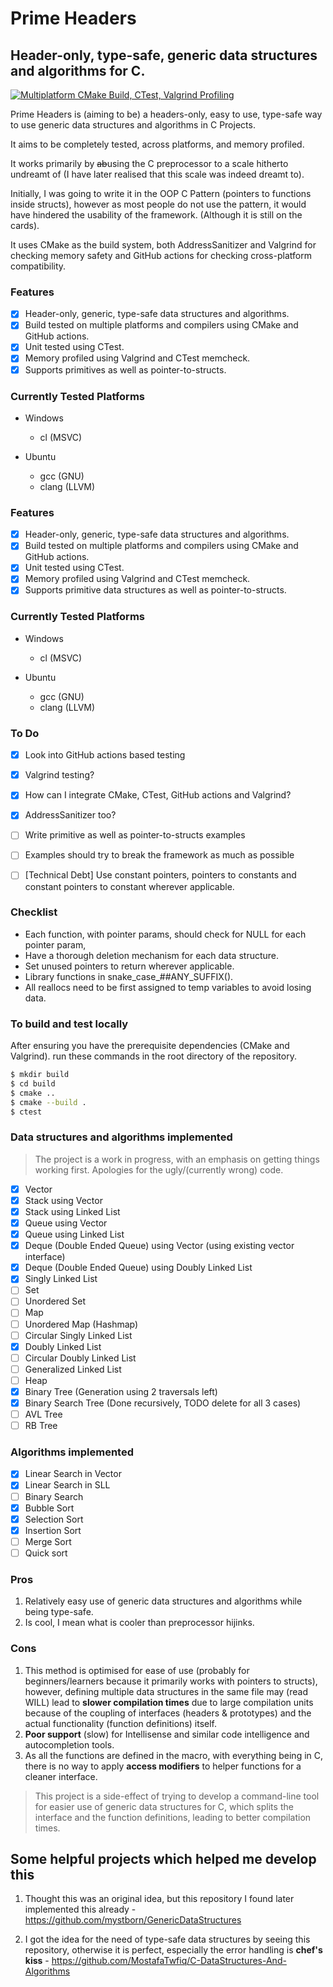 # Prime Headers
## Header-only, type-safe, generic data structures and algorithms for C.

[![Multiplatform CMake Build, CTest, Valgrind Profiling](https://github.com/prathameshd30/prime-headers/actions/workflows/cmake-multi-platform-val.yml/badge.svg)](https://github.com/prathameshd30/prime-headers/actions/workflows/cmake-multi-platform-val.yml)

Prime Headers is (aiming to be) a headers-only, easy to use, type-safe way to use generic data structures and algorithms in C Projects.

It aims to be completely tested, across platforms, and memory profiled.

It works primarily by ~~ab~~using the C preprocessor to a scale hitherto undreamt of (I have later realised that this scale was indeed dreamt to).

Initially, I was going to write it in the OOP C Pattern (pointers to functions inside structs), however as most people do not use the pattern, it would have hindered the usability of the framework. (Although it is still on the cards).

It uses CMake as the build system, both AddressSanitizer and Valgrind for checking memory safety and GitHub actions for checking cross-platform compatibility.

### Features
- [x] Header-only, generic, type-safe data structures and algorithms.
- [x] Build tested on multiple platforms and compilers using CMake and GitHub actions.
- [x] Unit tested using CTest.
- [x] Memory profiled using Valgrind and CTest memcheck.
- [x] Supports primitives as well as pointer-to-structs.

### Currently Tested Platforms
- Windows
  - cl (MSVC)

- Ubuntu
  - gcc (GNU)
  - clang (LLVM)

### Features
- [x] Header-only, generic, type-safe data structures and algorithms.
- [x] Build tested on multiple platforms and compilers using CMake and GitHub actions.
- [x] Unit tested using CTest.
- [x] Memory profiled using Valgrind and CTest memcheck.
- [x] Supports primitive data structures as well as pointer-to-structs.

### Currently Tested Platforms
- Windows
  - cl (MSVC)

- Ubuntu
  - gcc (GNU)
  - clang (LLVM)

### To Do
- [x] Look into GitHub actions based testing
- [x] Valgrind testing?
- [x] How can I integrate CMake, CTest, GitHub actions and Valgrind?
- [x] AddressSanitizer too?
- [ ] Write primitive as well as pointer-to-structs examples
- [ ] Examples should try to break the framework as much as possible
- [ ] [Technical Debt] Use constant pointers, pointers to constants and constant pointers to constant wherever applicable.


### Checklist
- Each function, with pointer params, should check for NULL for each pointer param,
- Have a thorough deletion mechanism for each data structure.
- Set unused pointers to return wherever applicable.
- Library functions in snake_case_##ANY_SUFFIX().
- All reallocs need to be first assigned to temp variables to avoid losing data.

### To build and test locally
After ensuring you have the prerequisite dependencies (CMake and Valgrind). run these commands in the root directory of the repository.
```bash
$ mkdir build
$ cd build
$ cmake ..
$ cmake --build .
$ ctest
```

### Data structures and algorithms implemented

> The project is a work in progress, with an emphasis on getting things working first. Apologies for the ugly/(currently wrong) code.

- [x] Vector
- [x] Stack using Vector
- [x] Stack using Linked List
- [x] Queue using Vector
- [x] Queue using Linked List
- [x] Deque (Double Ended Queue) using Vector (using existing vector interface)
- [x] Deque (Double Ended Queue) using Doubly Linked List
- [x] Singly Linked List
- [ ] Set
- [ ] Unordered Set
- [ ] Map
- [ ] Unordered Map (Hashmap)
- [ ] Circular Singly Linked List
- [x] Doubly Linked List
- [ ] Circular Doubly Linked List
- [ ] Generalized Linked List
- [ ] Heap
- [x] Binary Tree (Generation using 2 traversals left)
- [x] Binary Search Tree (Done recursively, TODO delete for all 3 cases)
- [ ] AVL Tree
- [ ] RB Tree

### Algorithms implemented

- [x] Linear Search in Vector
- [x] Linear Search in SLL
- [ ] Binary Search
- [x] Bubble Sort
- [x] Selection Sort
- [x] Insertion Sort
- [ ] Merge Sort
- [ ] Quick sort

### Pros

1. Relatively easy use of generic data structures and algorithms while being type-safe.
2. Is cool, I mean what is cooler than preprocessor hijinks.

### Cons

1. This method is optimised for ease of use (probably for beginners/learners because it primarily works with pointers to structs), however, defining multiple data structures in the same file may (read WILL) lead to **slower compilation times** due to large compilation units because of the coupling of interfaces (headers & prototypes) and the actual functionality (function definitions) itself.
2. **Poor support** (slow) for Intellisense and similar code intelligence and autocompletion tools.
3.  As all the functions are defined in the macro, with everything being in C, there is no way to apply **access modifiers** to helper functions for a cleaner interface.

> This project is a side-effect of trying to develop a command-line tool for easier use of generic data structures for C, which splits the interface and the function definitions, leading to better compilation times.

## Some helpful projects which helped me develop this

1. Thought this was an original idea, but this repository I found later implemented this already - https://github.com/mystborn/GenericDataStructures

2. I got the idea for the need of type-safe data structures by seeing this repository, otherwise it is perfect, especially the error handling is **chef's kiss** - https://github.com/MostafaTwfiq/C-DataStructures-And-Algorithms
